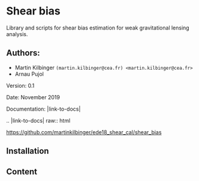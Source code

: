 # Shear bias

Library and scripts for shear bias estimation for weak gravitational lensing analysis.

## Authors:

  - Martin Kilbinger `(martin.kilbinger@cea.fr) <martin.kilbinger@cea.fr>`
  - Arnau Pujol

Version: 0.1

Date: November 2019

Documentation: |link-to-docs|

.. |link-to-docs| raw:: html

  <a href="https://github.com/martinkilbinger/ede18_shear_cal/shear_bias"
  target="_blank">https://github.com/martinkilbinger/ede18_shear_cal/shear_bias</a>

## Installation

## Content

